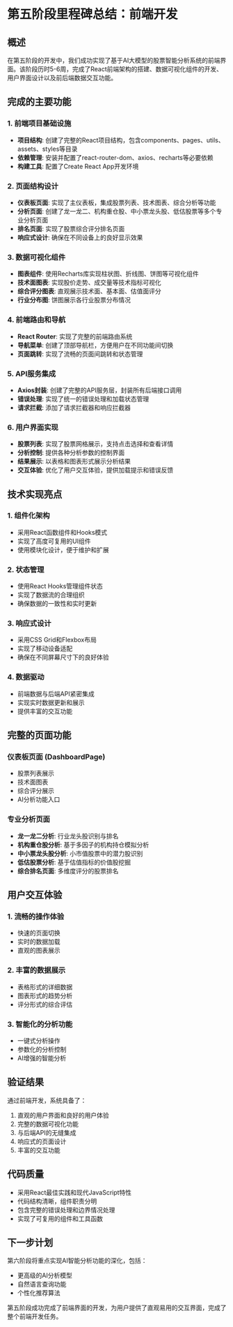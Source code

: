 # 第五阶段里程碑总结：前端开发

## 概述
在第五阶段的开发中，我们成功实现了基于AI大模型的股票智能分析系统的前端界面。该阶段历时5-6周，完成了React前端架构的搭建、数据可视化组件的开发、用户界面设计以及前后端数据交互功能。

## 完成的主要功能

### 1. 前端项目基础设施
- **项目结构**: 创建了完整的React项目结构，包含components、pages、utils、assets、styles等目录
- **依赖管理**: 安装并配置了react-router-dom、axios、recharts等必要依赖
- **构建工具**: 配置了Create React App开发环境

### 2. 页面结构设计
- **仪表板页面**: 实现了主仪表板，集成股票列表、技术图表、综合分析等功能
- **分析页面**: 创建了龙一龙二、机构重仓股、中小票龙头股、低估股票等多个专业分析页面
- **排名页面**: 实现了股票综合评分排名页面
- **响应式设计**: 确保在不同设备上的良好显示效果

### 3. 数据可视化组件
- **图表组件**: 使用Recharts库实现柱状图、折线图、饼图等可视化组件
- **技术面图表**: 实现股价走势、成交量等技术指标可视化
- **综合评分图表**: 直观展示技术面、基本面、估值面评分
- **行业分布图**: 饼图展示各行业股票分布情况

### 4. 前端路由和导航
- **React Router**: 实现了完整的前端路由系统
- **导航菜单**: 创建了顶部导航栏，方便用户在不同功能间切换
- **页面跳转**: 实现了流畅的页面间跳转和状态管理

### 5. API服务集成
- **Axios封装**: 创建了完整的API服务层，封装所有后端接口调用
- **错误处理**: 实现了统一的错误处理和加载状态管理
- **请求拦截**: 添加了请求拦截器和响应拦截器

### 6. 用户界面实现
- **股票列表**: 实现了股票网格展示，支持点击选择和查看详情
- **分析控制**: 提供各种分析参数的控制界面
- **结果展示**: 以表格和图表形式展示分析结果
- **交互体验**: 优化了用户交互体验，提供加载提示和错误反馈

## 技术实现亮点

### 1. 组件化架构
- 采用React函数组件和Hooks模式
- 实现了高度可复用的UI组件
- 使用模块化设计，便于维护和扩展

### 2. 状态管理
- 使用React Hooks管理组件状态
- 实现了数据流的合理组织
- 确保数据的一致性和实时更新

### 3. 响应式设计
- 采用CSS Grid和Flexbox布局
- 实现了移动设备适配
- 确保在不同屏幕尺寸下的良好体验

### 4. 数据驱动
- 前端数据与后端API紧密集成
- 实现实时数据更新和展示
- 提供丰富的交互功能

## 完整的页面功能

### 仪表板页面 (DashboardPage)
- 股票列表展示
- 技术面图表
- 综合评分展示
- AI分析功能入口

### 专业分析页面
- **龙一龙二分析**: 行业龙头股识别与排名
- **机构重仓股分析**: 基于多因子的机构持仓模拟分析
- **中小票龙头股分析**: 小市值股票中的潜力股识别
- **低估股票分析**: 基于估值指标的价值股挖掘
- **综合排名页面**: 多维度评分的股票排名

## 用户交互体验

### 1. 流畅的操作体验
- 快速的页面切换
- 实时的数据加载
- 直观的图表展示

### 2. 丰富的数据展示
- 表格形式的详细数据
- 图表形式的趋势分析
- 评分形式的综合评估

### 3. 智能化的分析功能
- 一键式分析操作
- 参数化的分析控制
- AI增强的智能分析

## 验证结果

通过前端开发，系统具备了：
1. 直观的用户界面和良好的用户体验
2. 完整的数据可视化功能
3. 与后端API的无缝集成
4. 响应式的页面设计
5. 丰富的交互功能

## 代码质量
- 采用React最佳实践和现代JavaScript特性
- 代码结构清晰，组件职责分明
- 包含完整的错误处理和边界情况处理
- 实现了可复用的组件和工具函数

## 下一步计划

第六阶段将重点实现AI智能分析功能的深化，包括：
- 更高级的AI分析模型
- 自然语言查询功能
- 个性化推荐算法

第五阶段成功完成了前端界面的开发，为用户提供了直观易用的交互界面，完成了整个前端开发任务。